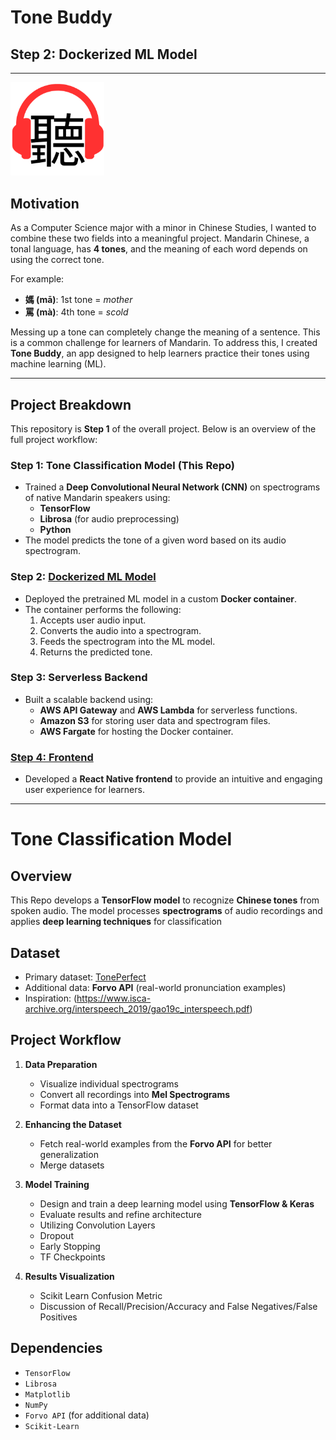 # **Tone Buddy**  
## **Step 2: Dockerized ML Model**

---

<img src="https://github.com/AndDenny16/Tone-Identifier-Container/blob/main/logolfinal2.png" alt="Project Logo" width="150">

## **Motivation**
As a Computer Science major with a minor in Chinese Studies, I wanted to combine these two fields into a meaningful project. Mandarin Chinese, a tonal language, has **4 tones**, and the meaning of each word depends on using the correct tone.

For example:  
- **媽 (mā)**: 1st tone = *mother*  
- **罵 (mà)**: 4th tone = *scold*  

Messing up a tone can completely change the meaning of a sentence. This is a common challenge for learners of Mandarin. To address this, I created **Tone Buddy**, an app designed to help learners practice their tones using machine learning (ML).

---

## **Project Breakdown**
This repository is **Step 1** of the overall project. Below is an overview of the full project workflow:

### **Step 1: Tone Classification Model (This Repo)**
- Trained a **Deep Convolutional Neural Network (CNN)** on spectrograms of native Mandarin speakers using:
  - **TensorFlow**
  - **Librosa** (for audio preprocessing)
  - **Python**
- The model predicts the tone of a given word based on its audio spectrogram.

### **Step 2: [Dockerized ML Model](https://github.com/AndDenny16/Tone-Identifier-Container)**
- Deployed the pretrained ML model in a custom **Docker container**.
- The container performs the following:
  1. Accepts user audio input.
  2. Converts the audio into a spectrogram.
  3. Feeds the spectrogram into the ML model.
  4. Returns the predicted tone.

### **Step 3: Serverless Backend**
- Built a scalable backend using:
  - **AWS API Gateway** and **AWS Lambda** for serverless functions.
  - **Amazon S3** for storing user data and spectrogram files.
  - **AWS Fargate** for hosting the Docker container.

### **[Step 4: Frontend](https://github.com/AndDenny16/ToneBuddy)** 
- Developed a **React Native frontend** to provide an intuitive and engaging user experience for learners.

---
# Tone Classification Model 

## Overview
This Repo develops a **TensorFlow model** to recognize **Chinese tones** from spoken audio. The model processes **spectrograms** of audio recordings and applies **deep learning techniques** for classification

## Dataset
- Primary dataset: [TonePerfect](https://tone.lib.msu.edu/)
- Additional data: **Forvo API** (real-world pronunciation examples)
- Inspiration: (https://www.isca-archive.org/interspeech_2019/gao19c_interspeech.pdf)

## Project Workflow
1. **Data Preparation**
   - Visualize individual spectrograms
   - Convert all recordings into **Mel Spectrograms**
   - Format data into a TensorFlow dataset

2. **Enhancing the Dataset**
   - Fetch real-world examples from the **Forvo API** for better generalization
   - Merge datasets

3. **Model Training**
   - Design and train a deep learning model using **TensorFlow & Keras**
   - Evaluate results and refine architecture
   - Utilizing Convolution Layers
   - Dropout
   - Early Stopping
   - TF Checkpoints

4. **Results Visualization**
   - Scikit Learn Confusion Metric
   - Discussion of Recall/Precision/Accuracy and False Negatives/False Positives

## Dependencies
- `TensorFlow`
- `Librosa`
- `Matplotlib`
- `NumPy`
- `Forvo API` (for additional data)
- `Scikit-Learn`


